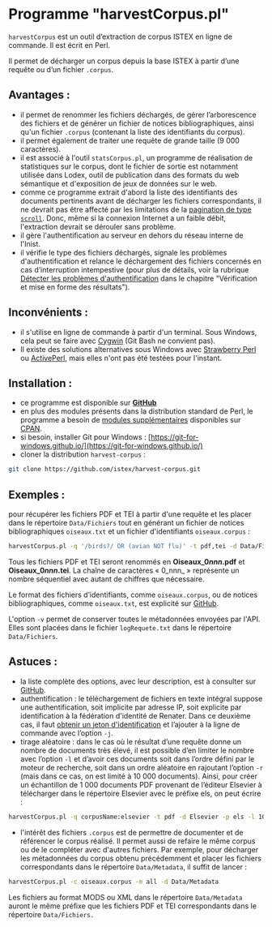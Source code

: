 # Programme "harvestCorpus.pl"

`harvestCorpus` est un outil d’extraction de corpus ISTEX en ligne de commande. Il est écrit en Perl.

Il permet de décharger un corpus depuis la base ISTEX à partir d’une requête ou d’un fichier `.corpus`.

## **Avantages** :

* il permet de renommer les fichiers déchargés, de gérer l’arborescence des fichiers et de générer un fichier de notices bibliographiques, ainsi qu'un fichier `.corpus` \(contenant la liste des identifiants du corpus\). 
* il permet également de traiter une requête de grande taille \(9 000 caractères\). 
* il est associé à l'outil `statsCorpus.pl`, un programme de réalisation de statistiques sur le corpus, dont le fichier de sortie est notamment utilisée dans Lodex, outil de publication dans des formats du web sémantique et d'exposition de jeux de données sur le web. 
* comme ce programme extrait d'abord la liste des identifiants des documents pertinents avant de décharger les fichiers correspondants, il ne devrait pas être affecté par les limitations de la [pagination de type  `scroll`](../../api/results/scroll.md). Donc, même si la connexion Internet a un faible débit, l'extraction devrait se dérouler sans problème. 
* il gère l'authentification au serveur en dehors du réseau interne de l'Inist. 
* il vérifie le type des fichiers déchargés, signale les problèmes d'authentification et relance le déchargement des fichiers concernés en cas d’interruption intempestive \(pour plus de détails, voir la rubrique [Détecter les problèmes d'authentification](../verification/auth-problems.md) dans le chapitre "Vérification et mise en forme des résultats"\). 

## **Inconvénients** :

* il s'utilise en ligne de commande à partir d'un terminal. Sous Windows, cela peut se faire avec [Cygwin](https://www.cygwin.com/)  \(Git Bash ne convient pas\). 
* Il existe des solutions alternatives sous Windows avec [Strawberry Perl](http://strawberryperl.com/) ou [ActivePerl](https://www.activestate.com/activeperl), mais elles n'ont pas été testées pour l'instant. 

## **Installation :**

* ce programme est disponible sur [**GitHub**](https://github.com/istex/harvest-corpus)
* en plus des modules présents dans la distribution standard de Perl, le programme a besoin de [modules supplémentaires](https://github.com/istex/harvest-corpus#pr%C3%A9requis) disponibles sur [CPAN](https://www.cpan.org/).
* si besoin, installer Git pour Windows : [https://git-for-windows.github.io/](https://git-for-windows.github.io/)
* cloner la distribution `harvest-corpus` :

```bash
git clone https://github.com/istex/harvest-corpus.git
```

## **Exemples :** 

pour récupérer les fichiers PDF et TEI à partir d'une requête et les placer dans le répertoire `Data/Fichiers` tout en générant un fichier de notices bibliographiques `oiseaux.txt` et un fichier d'identifiants `oiseaux.corpus` :

```bash
harvestCorpus.pl -q '/birds?/ OR (avian NOT flu)' -t pdf,tei -d Data/Fichiers -s oiseaux.corpus -n oiseaux.txt -p Oiseau_ -v
```

Tous les fichiers PDF et TEI seront renommés en **Oiseaux\_0**_**nnn**_**.pdf** et **Oiseaux\_0**_**nnn**_**.tei**. La chaîne de caractères « 0_nnn_ » représente un nombre séquentiel avec autant de chiffres que nécessaire.

Le format des fichiers d’identifiants, comme `oiseaux.corpus`, ou de notices bibliographiques, comme `oiseaux.txt`, est explicité sur [GitHub](https://github.com/istex/harvest-corpus).

L'option `-v` permet de conserver toutes le métadonnées envoyées par l'API. Elles sont placées dans le fichier `logRequete.txt` dans le répertoire `Data/Fichiers`.

## **Astuces :**

* la liste complète des options, avec leur description, est à consulter sur [GitHub](https://github.com/istex/harvest-corpus#options).
* authentification : le téléchargement de fichiers en texte intégral suppose une authentification, soit implicite par adresse IP, soit explicite par identification à la fédération d'identité de Renater. Dans ce deuxième cas, il faut [obtenir un jeton d'identification](https://doc.istex.fr/api/access/fede.html#1%C3%A8re-%C3%A9tape--g%C3%A9n%C3%A9ration-du-token) et l’ajouter à la ligne de commande avec l’option `-j`.
* tirage aléatoire : dans le cas où le résultat d’une requête donne un nombre de documents très élevé, il est possible d’en limiter le nombre avec l’option `-l` et d’avoir ces documents soit dans l’ordre défini par le moteur de recherche, soit dans un ordre aléatoire en rajoutant l’option `-r` \(mais dans ce cas, on est limité à 10 000 documents\). Ainsi, pour créer un échantillon de 1 000 documents PDF provenant de l’éditeur Elsevier à télécharger dans le répertoire Elsevier avec le préfixe els, on peut écrire : 

```bash
harvestCorpus.pl -q corpusName:elsevier -t pdf -d Elsevier -p els -l 1000 -r
```

* l'intérêt des fichiers `.corpus` est de permettre de documenter et de référencer le corpus réalisé. Il permet aussi de refaire le même corpus ou de le compléter avec d'autres fichiers. Par exemple, pour décharger les métadonnées du corpus obtenu précédemment et placer les fichiers correspondants dans le répertoire `Data/Metadata`, il suffit de lancer :

```bash
harvestCorpus.pl -c oiseaux.corpus -m all -d Data/Metadata
```

Les fichiers au format MODS ou XML dans le répertoire `Data/Metadata` auront le même préfixe que les fichiers PDF et TEI correspondants dans le répertoire `Data/Fichiers.`


